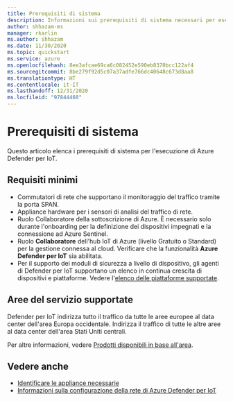 ```yaml
---
title: Prerequisiti di sistema
description: Informazioni sui prerequisiti di sistema necessari per eseguire Azure Defender per IoT.
author: shhazam-ms
manager: rkarlin
ms.author: shhazam
ms.date: 11/30/2020
ms.topic: quickstart
ms.service: azure
ms.openlocfilehash: 8ee3afcae69ca6c082452e590eb8370bcc122af4
ms.sourcegitcommit: 8be279f92d5c07a37adfe766dc40648c673d8aa8
ms.translationtype: HT
ms.contentlocale: it-IT
ms.lasthandoff: 12/31/2020
ms.locfileid: "97844460"
---
```

# <a name="system-prerequisites"></a>Prerequisiti di sistema
Questo articolo elenca i prerequisiti di sistema per l'esecuzione di Azure Defender per IoT.

## <a name="minimum-requirements"></a>Requisiti minimi

- Commutatori di rete che supportano il monitoraggio del traffico tramite la porta SPAN.
- Appliance hardware per i sensori di analisi del traffico di rete.
- Ruolo Collaboratore della sottoscrizione di Azure. È necessario solo durante l'onboarding per la definizione dei dispositivi impegnati e la connessione ad Azure Sentinel.
- Ruolo **Collaboratore** dell'hub IoT di Azure (livello Gratuito o Standard) per la gestione connessa al cloud. Verificare che la funzionalità **Azure Defender per IoT** sia abilitata.
- Per il supporto dei moduli di sicurezza a livello di dispositivo, gli agenti di Defender per IoT supportano un elenco in continua crescita di dispositivi e piattaforme. Vedere l'[elenco delle piattaforme supportate](how-to-deploy-agent.md).

## <a name="supported-service-regions"></a>Aree del servizio supportate

Defender per IoT indirizza tutto il traffico da tutte le aree europee al data center dell'area Europa occidentale. Indirizza il traffico di tutte le altre aree al data center dell'area Stati Uniti centrali.

Per altre informazioni, vedere [Prodotti disponibili in base all'area](https://azure.microsoft.com/global-infrastructure/services/?products=iot-hub).

## <a name="see-also"></a>Vedere anche

- [Identificare le appliance necessarie](how-to-identify-required-appliances.md)
- [Informazioni sulla configurazione della rete di Azure Defender per IoT](how-to-set-up-your-network.md)
